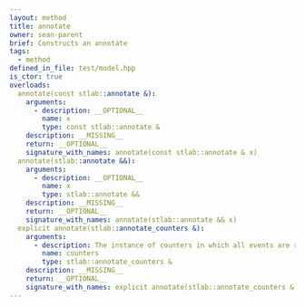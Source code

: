 ```yaml
---
layout: method
title: annotate
owner: sean-parent
brief: Constructs an annotate
tags:
  - method
defined_in_file: test/model.hpp
is_ctor: true
overloads:
  annotate(const stlab::annotate &):
    arguments:
      - description: __OPTIONAL__
        name: x
        type: const stlab::annotate &
    description: __MISSING__
    return: __OPTIONAL__
    signature_with_names: annotate(const stlab::annotate & x)
  annotate(stlab::annotate &&):
    arguments:
      - description: __OPTIONAL__
        name: x
        type: stlab::annotate &&
    description: __MISSING__
    return: __OPTIONAL__
    signature_with_names: annotate(stlab::annotate && x)
  explicit annotate(stlab::annotate_counters &):
    arguments:
      - description: The instance of counters in which all events are recorded
        name: counters
        type: stlab::annotate_counters &
    description: __MISSING__
    return: __OPTIONAL__
    signature_with_names: explicit annotate(stlab::annotate_counters & counters)
---
```

